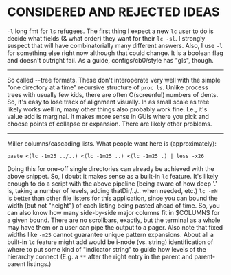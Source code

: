 CONSIDERED AND REJECTED IDEAS
=============================
`-l` long fmt for `ls` refugees.  The first thing I expect a new `lc` user to do
is decide what fields (& what order) they want for their `lc -sl`.  I strongly
suspect that will have combinatorially many different answers.  Also, I use `-l`
for something else right now although that could change.  It is a boolean flag
and doesn't outright fail.  As a guide, configs/cb0/style has "gls", though.

--------

So called --tree formats.  These don't interoperate very well with the simple
"one directory at a time" recursive structure of `proc ls`.  Unlike process
trees with usually few kids, there are often O(screenful) numbers of dents.
So, it's easy to lose track of alignment visually.  In as small scale as tree
likely works well in, many other things also probably work fine.  I.e., it's
value add is marginal.  It makes more sense in GUIs where you pick and choose
points of collapse or expansion.  There are likely other problems.

--------

Miller columns/cascading lists.  What people want here is (approximately):
```
paste <(lc -1m25 ../..) <(lc -1m25 ..) <(lc -1m25 .) | less -x26

```
Doing this for one-off single directories can already be achieved with the above
snippet.  So, I doubt it makes sense as a built-in `lc` feature.  It's likely
enough to do a script with the above pipeline (being aware of how deep '.' is,
taking a number of levels, adding thatDir/../.. when needed, etc.)  `lc -mN` is
better than other file listers for this application, since you can bound the
width (but not "height") of each listing being pasted ahead of time.  So, you
can also know how many side-by-side major columns fit in $COLUMNS for a given
bound.  There are no scrollbars, exactly, but the terminal as a whole may have
them or a user can pipe the output to a pager.  Also note that fixed widths
like `-m25` cannot guarantee unique pattern expansions.  About all a built-in
`lc` feature might add would be i-node (vs. string) identification of where to
put some kind of "indicator string" to guide how levels of the hierarchy connect
(E.g. a `**` after the right entry in the parent and parent-parent listings.)

